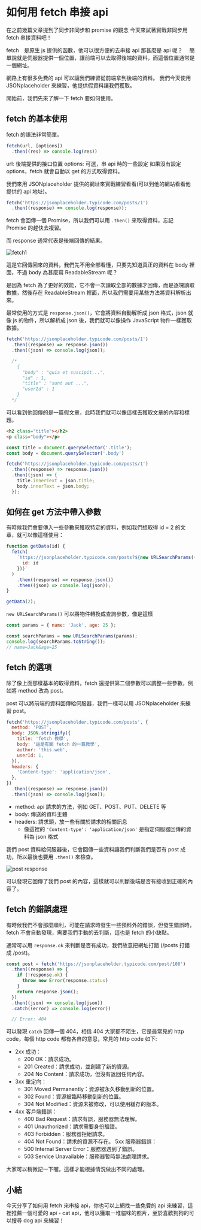 # 如何用 fetch 串接 api

在之前幾篇文章提到了同步非同步和 promise 的觀念
今天來試著實戰非同步用 fetch 串接資料吧！

fetch　是原生 js 提供的函數，他可以很方便的去串接 api
那甚麼是 api 呢？　
簡單說就是伺服器提供一個位置，讓前端可以去取得後端的資料，而這個位置通常是一個網址。

網路上有很多免費的 api 可以讓我們練習從前端拿到後端的資料。
我們今天使用 JSONplaceholder 來練習，他提供假資料讓我們獲取。

開始前，我們先來了解一下 fetch 要如何使用。

## fetch 的基本使用
fetch 的語法非常簡單。
```js
fetch(url, [options])
  .then((res) => console.log(res))
```
url: 後端提供的接口位置
options: 可選，串 api 時的一些設定
如果沒有設定 options，fetch 就會自動以 get 的方式取得資料。

我們來用 JSONplaceholder 提供的網址來實戰練習看看(可以到他的網站看看他提供的 api 地址)。
```js
fetch('https://jsonplaceholder.typicode.com/posts/1')
  .then((response) => console.log(response));
```
fetch 會回傳一個 Promise，所以我們可以用 `.then()` 來取得資料，忘記 Promise 的趕快去複習。

而 response 通常代表是後端回傳的結果。

![fetch1](1.jpg)

這是它回傳回來的資料，我們先不用全部看懂，只要先知道真正的資料在 body 裡面，不過 body 為甚麼寫 ReadableStream 呢？

是因為 fetch 為了更好的效能，它不會一次讀取全部的數據才回傳，而是逐塊讀取數據，然後存在 ReadableStream 裡面，所以我們需要用某些方法將資料解析出來。

最常使用的方式是 `response.json()`，它會將資料自動解析成 json 格式，json 就像 js 的物件，所以解析成 json 後，我們就可以像操作 JavaScript 物件一樣獲取數據。

```js
fetch('https://jsonplaceholder.typicode.com/posts/1')
  .then((response) => response.json())
  .then((json) => console.log(json));

  /*
    {
      "body" : "quia et suscipit...",
      "id" : 1,
      "title" : "sunt aut ...",
      "userId" : 1
    }
  */
```
可以看到他回傳的是一篇假文章，此時我們就可以像這樣去獲取文章的內容和標題。

```html
<h2 class="title"></h2>
<p class="body"></p>
```

```js
const title = document.querySelector('.title');
const body = document.querySelector('.body')

fetch('https://jsonplaceholder.typicode.com/posts/1')
  .then((response) => response.json())
  .then((json) => {
    title.innerText = json.title;
    body.innerText = json.body;
  });
```

## 如何在 get 方法中帶入參數
有時候我們會要傳入一些參數來獲取特定的資料，例如我們想取得 id = 2 的文章，就可以像這樣使用：
```js
function getData(id) {
  fetch(
    `https://jsonplaceholder.typicode.com/posts?${new URLSearchParams({
      id: id
    })}`
  )
    .then((response) => response.json())
    .then((json) => console.log(json));
}

getData(2);
```
`new URLSearchParams()` 可以將物件轉換成查詢參數，像是這樣
```js
const params = { name: 'Jack', age: 25 };

const searchParams = new URLSearchParams(params);
console.log(searchParams.toString());
// name=Jack&age=25
```

## fetch 的選項
除了像上面那樣基本的取得資料，fetch 還提供第二個參數可以調整一些參數，例如將 method 改為 post。

post 可以將前端的資料回傳給伺服器，我們一樣可以用 JSONplaceholder 來練習 post。
```js
fetch('https://jsonplaceholder.typicode.com/posts', {
  method: 'POST',
  body: JSON.stringify({
    title: 'fetch 教學',
    body: '這是有關 fetch 的一篇教學',
    author: 'this.web',
    userId: 1,
  }),
  headers: {
    'Content-type': 'application/json',
  },
})
  .then((response) => response.json())
  .then((json) => console.log(json));
```
* method: api 請求的方法，例如 GET、POST、PUT、DELETE 等
* body: 傳送的資料主體
* headers: 請求頭，放一些有關於請求的相關訊息
  * 像這裡的 `'Content-type': 'application/json'` 是指定伺服器回傳的資料為 json 格式

我們 post 資料給伺服器後，它會回傳一些資料讓我們判斷我們是否有 post 成功，所以最後也要用 `.then()` 來檢查。

![post response](2.png)

可以發現它回傳了我們 post 的內容，這樣就可以判斷後端是否有接收到正確的內容了。

## fetch 的錯誤處理
有時候我們不會那麼順利，可能在請求時發生一些預料外的錯誤，但發生錯誤時，fetch 不會自動發現，需要我們手動的去判斷，這也是 fetch 的小缺點。

通常可以用 `response.ok` 來判斷是否有成功，我們故意把網址打錯 (/posts 打錯成 /post)。
```js
const post = fetch('https://jsonplaceholder.typicode.com/post/100')
  .then((response) => {
    if (!response.ok) {
      throw new Error(response.status)
    }
    return response.json();
  })
  .then((json) => console.log(json))
  .catch((error) => console.log(error))

  // Error: 404
```
可以發現 `catch` 回傳一個 404，相信 404 大家都不陌生，它是最常見的 http code，每個 http code 都有各自的意思，常見的 http code 如下:

- 2xx 成功：
  - 200 OK：請求成功。
  - 201 Created：請求成功，並創建了新的資源。
  - 204 No Content：請求成功，但沒有返回任何內容。
- 3xx 重定向：
  - 301 Moved Permanently：資源被永久移動到新的位置。
  - 302 Found：資源被臨時移動到新的位置。
  - 304 Not Modified：資源未被修改，可以使用緩存的版本。
- 4xx 客戶端錯誤：
  - 400 Bad Request：請求有誤，服務器無法理解。
  - 401 Unauthorized：請求需要身份驗證。
  - 403 Forbidden：服務器拒絕請求。
  - 404 Not Found：請求的資源不存在。
5xx 服務器錯誤：
  - 500 Internal Server Error：服務器遇到了錯誤。
  - 503 Service Unavailable：服務器暫時無法處理請求。

大家可以稍微記一下喔，這樣才能根據情況做出不同的處理。

## 小結
今天分享了如何用 fetch 來串接 api，你也可以上網找一些免費的 api 來練習，這裡推薦一個可愛的 api - cat api，他可以獲取一堆貓咪的照片，至於喜歡狗狗的可以搜尋 dog api 來練習！